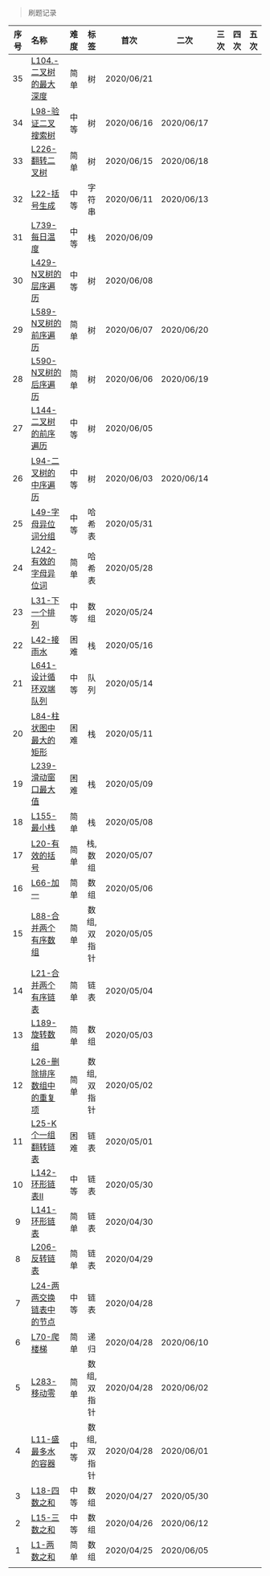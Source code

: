 > 刷题记录


| 序号 | 名称 | 难度 | 标签 | 首次 | 二次 | 三次 | 四次 | 五次 |
| :---: | :---- | :---: | :---: | :---: | :---: | :---: | :---: | :---: |
| 35 | [L104.-二叉树的最大深度](https://leetcode-cn.com/problems/maximum-depth-of-binary-tree/) | 简单 | 树 | 2020/06/21 |  |  |  |  |
| 34 | [L98-验证二叉搜索树](https://leetcode-cn.com/problems/validate-binary-search-tree/) | 中等 | 树 | 2020/06/16 | 2020/06/17 |  |  |  |
| 33 | [L226-翻转二叉树](https://leetcode-cn.com/problems/invert-binary-tree/) | 简单 | 树 | 2020/06/15 | 2020/06/18 |  |  |  |
| 32 | [L22-括号生成](https://leetcode-cn.com/problems/generate-parentheses/) | 中等 | 字符串 | 2020/06/11 | 2020/06/13 |  |  |  |
| 31 | [L739-每日温度](https://leetcode-cn.com/problems/daily-temperatures/) | 中等 | 栈 | 2020/06/09 |  |  |  |  |
| 30 | [L429-N叉树的层序遍历](https://leetcode-cn.com/problems/n-ary-tree-level-order-traversal/) | 中等 | 树 | 2020/06/08 |  |  |  |  |
| 29 | [L589-N叉树的前序遍历](https://leetcode-cn.com/problems/n-ary-tree-preorder-traversal/) | 简单 | 树 | 2020/06/07 | 2020/06/20 |  |  |  |
| 28 | [L590-N叉树的后序遍历](https://leetcode-cn.com/problems/n-ary-tree-postorder-traversal/) | 简单 | 树 | 2020/06/06 | 2020/06/19 |  |  |  |
| 27 | [L144-二叉树的前序遍历](https://leetcode-cn.com/problems/binary-tree-preorder-traversal/) | 中等 | 树 | 2020/06/05 |  |  |  |  |
| 26 | [L94-二叉树的中序遍历](https://leetcode-cn.com/problems/binary-tree-inorder-traversal/) | 中等 | 树 | 2020/06/03 | 2020/06/14 |  |  |  |
| 25 | [L49-字母异位词分组](https://leetcode-cn.com/problems/group-anagrams/) | 中等 | 哈希表 | 2020/05/31 |  |  |  |  |
| 24 | [L242-有效的字母异位词](https://leetcode-cn.com/problems/valid-anagram/) | 简单 | 哈希表 | 2020/05/28 |  |  |  |  |
| 23 | [L31-下一个排列](https://leetcode-cn.com/problems/next-permutation/) | 中等 | 数组 | 2020/05/24 |  |  |  |  |
| 22 | [L42-接雨水](https://leetcode-cn.com/problems/trapping-rain-water/) | 困难 | 栈 | 2020/05/16 |  |  |  |  |
| 21 | [L641-设计循环双端队列](https://leetcode-cn.com/problems/design-circular-deque/) | 中等 | 队列 | 2020/05/14 |  |  |  |  |
| 20 | [L84-柱状图中最大的矩形](https://leetcode-cn.com/problems/largest-rectangle-in-histogram/) | 困难 | 栈 | 2020/05/11 |  |  |  |  |
| 19 | [L239-滑动窗口最大值](https://leetcode-cn.com/problems/sliding-window-maximum/) | 困难 | 栈 | 2020/05/09 |  |  |  |  |
| 18 | [L155-最小栈](https://leetcode-cn.com/problems/min-stack/) | 简单 | 栈 | 2020/05/08 |  |  |  |  |
| 17 | [L20-有效的括号](https://leetcode-cn.com/problems/valid-parentheses/) | 简单 | 栈,数组 | 2020/05/07 |  |  |  |  |
| 16 | [L66-加一](https://leetcode-cn.com/problems/plus-one/) | 简单 | 数组 | 2020/05/06 |  |  |  |  |
| 15 | [L88-合并两个有序数组](https://leetcode-cn.com/problems/merge-sorted-array/) | 简单 | 数组,双指针 | 2020/05/05 |  |  |  |  |
| 14 | [L21-合并两个有序链表](https://leetcode-cn.com/problems/merge-two-sorted-lists/) | 简单 | 链表 | 2020/05/04 |  |  |  |  |
| 13 | [L189-旋转数组](https://leetcode-cn.com/problems/rotate-array/) | 简单 | 数组 | 2020/05/03 |  |  |  |  |
| 12 | [L26-删除排序数组中的重复项](https://leetcode-cn.com/problems/remove-duplicates-from-sorted-array/) | 简单 | 数组,双指针 | 2020/05/02 |  |  |  |  |
| 11 | [L25-K个一组翻转链表](https://leetcode-cn.com/problems/reverse-nodes-in-k-group/) | 困难 | 链表 | 2020/05/01 |  |  |  |  |
| 10 | [L142-环形链表II](https://leetcode-cn.com/problems/linked-list-cycle-ii/) | 中等 | 链表 | 2020/05/30 |  |  |  |  |
| 9 | [L141-环形链表](https://leetcode-cn.com/problems/linked-list-cycle/) | 简单 | 链表 | 2020/04/30 |  |  |  |  |
| 8 | [L206-反转链表](https://leetcode-cn.com/problems/reverse-linked-list/) | 简单 | 链表 | 2020/04/29 |  |  |  |  |
| 7 | [L24-两两交换链表中的节点](https://leetcode-cn.com/problems/swap-nodes-in-pairs/) | 中等 | 链表 | 2020/04/28 |  |  |  |  |
| 6 | [L70-爬楼梯](https://leetcode-cn.com/problems/climbing-stairs/) | 简单 | 递归 | 2020/04/28 | 2020/06/10 |  |  |  |
| 5 | [L283-移动零](https://leetcode-cn.com/problems/move-zeroes/) | 简单 | 数组,双指针 | 2020/04/28 | 2020/06/02 |  |  |  |
| 4 | [L11-盛最多水的容器](https://leetcode-cn.com/problems/container-with-most-water/) | 中等 | 数组,双指针 | 2020/04/28 | 2020/06/01 |  |  |  |
| 3 | [L18-四数之和](https://leetcode-cn.com/problems/4sum/) | 中等 | 数组 | 2020/04/27 | 2020/05/30 |  |  |  |
| 2 | [L15-三数之和](https://leetcode-cn.com/problems/3sum/) | 中等 | 数组 | 2020/04/26 | 2020/06/12 |  |  |  |
| 1 | [L1-两数之和](https://leetcode-cn.com/problems/two-sum/) | 简单 | 数组 | 2020/04/25 | 2020/06/05 |  |  |  |
|      |                                                              |      |             |            |            |      |      | |
